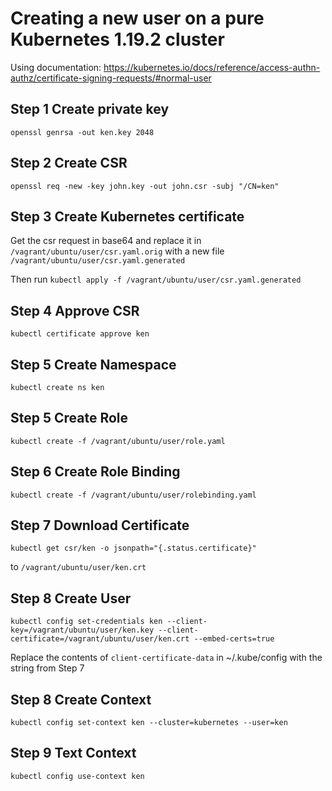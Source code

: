 # Creating a new user on a pure Kubernetes 1.19.2 cluster

Using documentation: https://kubernetes.io/docs/reference/access-authn-authz/certificate-signing-requests/#normal-user

## Step 1 Create private key

```
openssl genrsa -out ken.key 2048
```

## Step 2 Create CSR

```
openssl req -new -key john.key -out john.csr -subj "/CN=ken"
```

## Step 3 Create Kubernetes certificate

Get the csr request in base64 and replace it in `/vagrant/ubuntu/user/csr.yaml.orig`
with a new file `/vagrant/ubuntu/user/csr.yaml.generated`

Then run `kubectl apply -f /vagrant/ubuntu/user/csr.yaml.generated`

## Step 4 Approve CSR

`kubectl certificate approve ken`

## Step 5 Create Namespace

`kubectl create ns ken`

## Step 5 Create Role

`kubectl create -f /vagrant/ubuntu/user/role.yaml`

## Step 6 Create Role Binding

`kubectl create -f /vagrant/ubuntu/user/rolebinding.yaml`

## Step 7 Download Certificate

`kubectl get csr/ken -o jsonpath="{.status.certificate}"`

to `/vagrant/ubuntu/user/ken.crt`

## Step 8 Create User

```
kubectl config set-credentials ken --client-key=/vagrant/ubuntu/user/ken.key --client-certificate=/vagrant/ubuntu/user/ken.crt --embed-certs=true
```

Replace the contents of `client-certificate-data` in ~/.kube/config with the string from Step 7

## Step 8 Create Context

```
kubectl config set-context ken --cluster=kubernetes --user=ken
```

## Step 9 Text Context

```
kubectl config use-context ken
```
